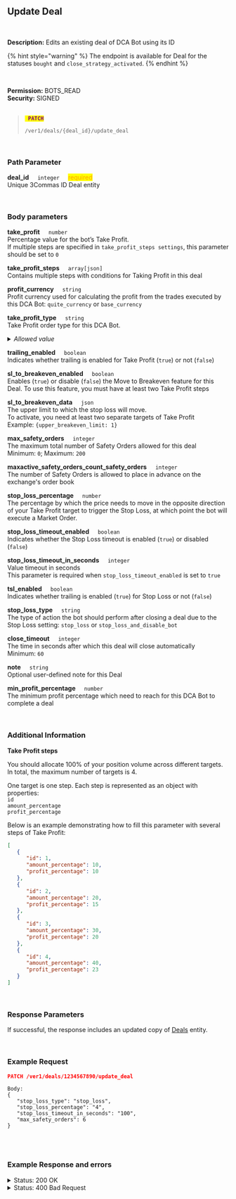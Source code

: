 ## Update Deal<br>
<br>

**Description:** Edits an existing deal of DCA Bot using its ID<br>

{% hint style="warning" %}
The endpoint is available for Deal for the statuses `bought` and `close_strategy_activated`.
{% endhint %}

<br>

**Permission:** BOTS_READ<br>
**Security:** SIGNED<br>
<br>

<blockquote>

<code><mark style="color:purple"><strong> PATCH </strong></mark></code>

<code>/ver1/deals/{deal_id}/update_deal</code>

</blockquote>

<br>

### Path Parameter<br>
<p>
   <strong>deal_id</strong>&nbsp;&nbsp;&nbsp;&nbsp;&nbsp;<code>integer</code>&nbsp;&nbsp;&nbsp;&nbsp;&nbsp;<mark style="color:orange">required</mark><br>
   Unique 3Commas ID Deal entity
</p>
<br>

### Body parameters<br>

<p>
   <strong>take_profit</strong>&nbsp;&nbsp;&nbsp;&nbsp;&nbsp;<code>number</code><br>
   Percentage value for the bot’s Take Profit.<br>
   If multiple steps are specified in <code>take_profit_steps settings</code>, this parameter should be set to <code>0</code>
</p>
<p>
   <strong>take_profit_steps</strong>&nbsp;&nbsp;&nbsp;&nbsp;&nbsp;<code>array[json]</code><br>
   Contains multiple steps with conditions for Taking Profit in this deal
</p>
<p>
   <strong>profit_currency</strong>&nbsp;&nbsp;&nbsp;&nbsp;&nbsp;<code>string</code><br>
   Profit currency used for calculating the profit from the trades executed by this DCA Bot: <code>quite_currency</code> or <code>base_currency</code>
</p>
<p>
   <strong>take_profit_type</strong>&nbsp;&nbsp;&nbsp;&nbsp;&nbsp;<code>string</code><br>
   Take Profit order type for this DCA Bot.<br>
   <details><summary><em>Allowed value</em></summary>
   <dl>
   <li>base - from base order;
   <li>total - from total volume;</dl>
   </details>
</p>
<p>
   <strong>trailing_enabled</strong>&nbsp;&nbsp;&nbsp;&nbsp;&nbsp;<code>boolean</code><br>
    Indicates whether trailing is enabled for Take Profit (<code>true</code>) or not (<code>false</code>)
</p>
<p>
   <strong>sl_to_breakeven_enabled</strong>&nbsp;&nbsp;&nbsp;&nbsp;&nbsp;<code>boolean</code><br>
    Enables (<code>true</code>) or disable (<code>false</code>) the Move to Breakeven feature for this Deal. To use this feature, you must have at least two Take Profit steps<br>
</p>
<p>
   <strong>sl_to_breakeven_data</strong>&nbsp;&nbsp;&nbsp;&nbsp;&nbsp;<code>json</code><br>
    The upper limit to which the stop loss will move.<br>
    To activate, you need at least two separate targets of Take Profit<br> Example: <code>{upper_breakeven_limit: 1}</code>
</p>
<p>
   <strong>max_safety_orders</strong>&nbsp;&nbsp;&nbsp;&nbsp;&nbsp;<code>integer</code><br>
    The maximum total number of Safety Orders allowed for this deal<br>
    Minimum: <code>0</code>; Maximum: <code>200</code>
</p>
<p>
   <strong>maxactive_safety_orders_count_safety_orders</strong>&nbsp;&nbsp;&nbsp;&nbsp;&nbsp;<code>integer</code><br>
    The number of Safety Orders is allowed to place in advance on the exchange's order book
</p>
<p>
   <strong>stop_loss_percentage</strong>&nbsp;&nbsp;&nbsp;&nbsp;&nbsp;<code>number</code><br>
    The percentage by which the price needs to move in the opposite direction of your Take Profit target to trigger the Stop Loss, at which point the bot will execute a Market Order.
</p>
<p>
   <strong>stop_loss_timeout_enabled</strong>&nbsp;&nbsp;&nbsp;&nbsp;&nbsp;<code>boolean</code><br>
     Indicates whether the Stop Loss timeout is enabled (<code>true</code>) or disabled (<code>false</code>)<br>
</p>
<p>
   <strong>stop_loss_timeout_in_seconds</strong>&nbsp;&nbsp;&nbsp;&nbsp;&nbsp;<code>integer</code><br>
        Value timeout in seconds<br>
     This parameter is required when <code>stop_loss_timeout_enabled</code> is set to <code>true</code>
</p>
<p>
   <strong>tsl_enabled</strong>&nbsp;&nbsp;&nbsp;&nbsp;&nbsp;<code>boolean</code><br>
    Indicates whether trailing is enabled (<code>true</code>) for Stop Loss or not (<code>false</code>)
</p>
<p>
   <strong>stop_loss_type</strong>&nbsp;&nbsp;&nbsp;&nbsp;&nbsp;<code>string</code><br>
    The type of action the bot should perform after closing a deal due to the Stop Loss setting: <code>stop_loss</code> or <code>stop_loss_and_disable_bot</code>
</p>
<p>
   <strong>close_timeout</strong>&nbsp;&nbsp;&nbsp;&nbsp;&nbsp;<code>integer</code><br>
    The time in seconds after which this deal will close automatically<br>
    Minimum: <code>60</code>
</p>
<p>
   <strong>note</strong>&nbsp;&nbsp;&nbsp;&nbsp;&nbsp;<code>string</code><br>
    Optional user-defined note for this Deal
</p>
<p>
   <strong>min_profit_percentage</strong>&nbsp;&nbsp;&nbsp;&nbsp;&nbsp;<code>number</code><br>
    The minimum profit percentage which need to reach  for this DCA Bot to complete a deal
</p>
<br>

### Additional Information<br>

<strong>Take Profit steps</strong>
<p>
You should allocate 100% of your position volume across different targets. In total, the maximum number of targets is 4.</p>

<p>One target is one step. Each step is represented as an object with properties:<br>
<code>id</code><br>
<code>amount_percentage</code><br>
<code>profit_percentage</code>
</p>
<p>
Below is an example demonstrating how to fill this parameter with several steps of Take Profit:</p>

```json
[
   {
      "id": 1,
      "amount_percentage": 10,
      "profit_percentage": 10
   },
   {
      "id": 2,
      "amount_percentage": 20,
      "profit_percentage": 15
   },
   {
      "id": 3,
      "amount_percentage": 30,
      "profit_percentage": 20
   },
   {
      "id": 4,
      "amount_percentage": 40,
      "profit_percentage": 23
   }
]

```
<br>

### Response Parameters<br>

If successful, the response includes an updated copy of [Deals](./README.md) entity.

<br>

### Example Request<br>

```json
PATCH /ver1/deals/1234567890/update_deal
```
```
Body:
{
   "stop_loss_type": "stop_loss",
   "stop_loss_percentage": "4",
   "stop_loss_timeout_in_seconds": "100",
   "max_safety_orders": 6
}
```
<br>
<br>

### Example Response and errors<br>

<details>
<summary>Status: 200 OK</summary><br>

```json
{
    "from_currency_id": 0,
    "to_currency_id": 0,
    "id": 1234567890,
    "type": "Deal",
    "bot_id": 34567890,
    "max_safety_orders": 6,
    "deal_has_error": false,
    "account_id": 12345678,
    "active_safety_orders_count": 3,
    "created_at": "2024-11-14T15:29:42.248Z",
    "updated_at": "2024-11-14T15:47:47.467Z",
    "closed_at": null,
    "finished?": false,
    "current_active_safety_orders_count": 3,
    "current_active_safety_orders": 3,
    "completed_safety_orders_count": 0,
    "completed_manual_safety_orders_count": 0,
    "cancellable?": true,
    "panic_sellable?": true,
    "trailing_enabled": false,
    "tsl_enabled": false,
    "stop_loss_timeout_enabled": false,
    "stop_loss_timeout_in_seconds": 100,
    "active_manual_safety_orders": 0,
    "pair": "USDT_ETH",
    "status": "bought",
    "localized_status": "Active",
    "take_profit": null,
    "take_profit_steps": [
        {
            "id": 0,
            "amount_percentage": 40.0,
            "profit_percentage": 2.0,
            "editable": true,
            "panic_sellable": true,
            "trade_id": 1123324654,
            "execution_timestamp": null,
            "initial_amount": "0.0129",
            "price": "3163.63",
            "status": "Placed"
        },
        {
            "id": 1,
            "amount_percentage": 50.0,
            "profit_percentage": 3.0,
            "editable": true,
            "panic_sellable": true,
            "trade_id": 1123324657,
            "execution_timestamp": null,
            "initial_amount": "0.0162",
            "price": "3194.65",
            "status": "Placed"
        },
        {
            "id": 2,
            "amount_percentage": 10.0,
            "profit_percentage": 4.0,
            "editable": true,
            "panic_sellable": true,
            "trade_id": 1123324660,
            "execution_timestamp": null,
            "initial_amount": "0.0033",
            "price": "3225.67",
            "status": "Placed"
        }
    ],
    "base_order_volume": "100.0",
    "safety_order_volume": "15.0",
    "safety_order_step_percentage": "1.0",
    "leverage_type": "not_specified",
    "leverage_custom_value": null,
    "bought_amount": "0.0324",
    "bought_volume": "100.39125096",
    "bought_average_price": "3098.4954",
    "base_order_average_price": "3098.4954",
    "sold_amount": "0.0",
    "sold_volume": "0.0",
    "sold_average_price": "0",
    "take_profit_type": "total",
    "final_profit": "-0.26434609",
    "martingale_coefficient": "1.0",
    "martingale_volume_coefficient": "1.7",
    "martingale_step_coefficient": "4.0",
    "stop_loss_percentage": "4.0",
    "sl_to_breakeven_enabled": false,
    "sl_to_breakeven_data": null,
    "error_message": null,
    "profit_currency": "quote_currency",
    "stop_loss_type": "stop_loss",
    "safety_order_volume_type": "quote_currency",
    "base_order_volume_type": "quote_currency",
    "from_currency": "USDT",
    "to_currency": "ETH",
    "final_profit_percentage": "0",
    "usd_final_profit": "-0.26",
    "actual_profit": "-0.71037162",
    "actual_usd_profit": "-0.71037162",
    "failed_message": null,
    "reserved_base_coin": "100.39125096",
    "reserved_second_coin": "0.0324",
    "trailing_deviation": "0.2",
    "trailing_max_price": null,
    "tsl_max_price": null,
    "strategy": "long",
    "last_known_position_info": null,
    "min_profit_percentage": "0.0",
    "min_profit_type": null,
    "close_strategy_list": [],
    "safety_strategy_list": [],
    "note": null,
    "add_fundable": true,
    "smart_trade_convertable": true,
    "bot_name": "ETH/USDT Classic trading",
    "account_name": "Paper Account 1251857",
    "market_type": "spot",
    "current_price": "3079.65",
    "take_profit_price": "3079.65",
    "stop_loss_price": "2974.555584",
    "actual_profit_percentage": "-0.61",
    "reserved_quote_funds": "0.0",
    "reserved_base_funds": "0.0",
    "orderbook_price_currency": "USDT",
    "crypto_widget": {
        "progressAccuracy": 2,
        "TTPАctivated": false,
        "buyPrice": "3098.4954",
        "currentPrice": "3079.65",
        "inverted": false,
        "stopLosses": [
            [
                "2974.555584",
                false
            ]
        ],
        "LP": null,
        "buySteps": [
            {
                "price": "3067.51",
                "filled": "0.0"
            }
        ],
        "marks": [
            {
                "type": "tp",
                "label": "TP1",
                "price": "3163.63",
                "position": "down"
            },
            {
                "type": "tp",
                "label": "TP2",
                "price": "3194.65",
                "position": "down"
            },
            {
                "type": "tp",
                "label": "TP3",
                "price": "3225.67",
                "position": "down"
            }
        ]
    },
    "buy_steps": [
        {
            "price": "3067.51",
            "filled": "0.0"
        }
    ],
    "bot_events": [
        {
            "message": "Placing base order. Price: 3095.4 USDT Size: 100.29096 USDT (0.0324 ETH)",
            "created_at": "2024-11-14T15:29:42.359Z"
        },
        {
            "message": "Base order executed.  Price: 3098.4954 USDT.  Size: 100.39125096 USDT (0.0324 ETH)",
            "created_at": "2024-11-14T15:30:15.478Z"
        },
        {
            "message": "Placing TakeProfit trade.  Price: 3163.63 USDT Size: 40.810827 USDT (0.0129 ETH), the price should rise for 2.27% to close the deal",
            "created_at": "2024-11-14T15:30:15.650Z"
        },
        {
            "message": "Placing TakeProfit trade.  Price: 3194.65 USDT Size: 51.75333 USDT (0.0162 ETH), the price should rise for 3.27% to close the deal",
            "created_at": "2024-11-14T15:30:15.746Z"
        },
        {
            "message": "Placing TakeProfit trade.  Price: 3225.67 USDT Size: 10.644711 USDT (0.0033 ETH), the price should rise for 4.27% to close the deal",
            "created_at": "2024-11-14T15:30:15.823Z"
        },
        {
            "message": "Placing safety trade (1 out of 3). Price: 3067.51 USDT Size: 15.030799 USDT (0.0049 ETH)",
            "created_at": "2024-11-14T15:30:15.901Z"
        },
        {
            "message": "Placing safety trade (2 out of 3). Price: 2943.57 USDT Size: 25.609059 USDT (0.0087 ETH)",
            "created_at": "2024-11-14T15:30:15.963Z"
        },
        {
            "message": "Placing safety trade (3 out of 3). Price: 2447.81 USDT Size: 43.571018 USDT (0.0178 ETH)",
            "created_at": "2024-11-14T15:30:16.039Z"
        }
    ]
}
```
</details>

<details> <summary>Status: 400 Bad Request</summary><br>

```json
{
    "error": "record_invalid",
    "error_description": "Invalid parameters",
    "error_attributes": {
        "base": [
            "Can't be edit"
        ]
    }
}
```
</details>